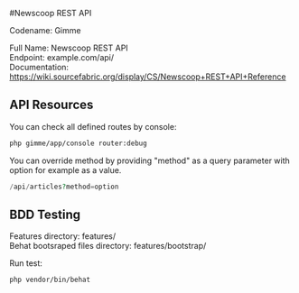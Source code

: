 #Newscoop REST API

Codename: Gimme

Full Name: Newscoop REST API  
Endpoint: example.com/api/  
Documentation: https://wiki.sourcefabric.org/display/CS/Newscoop+REST+API+Reference

## API Resources
You can check all defined routes by console:

```bash
php gimme/app/console router:debug
```
You can override method by providing "method" as a query parameter with option for example as a value.

```php
/api/articles?method=option
```

## BDD Testing

Features directory: features/  
Behat bootsraped files directory: features/bootstrap/

Run test:

```bash
php vendor/bin/behat
```

